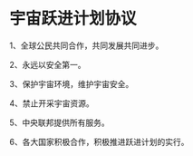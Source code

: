 # 宇宙跃进计划协议
1、全球公民共同合作，共同发展共同进步。

2、永远以安全第一。

3、保护宇宙环境，维护宇宙安全。

4、禁止开采宇宙资源。

5、中央联邦提供所有服务。

6、各大国家积极合作，积极推进跃进计划的实行。